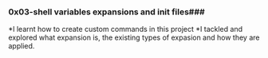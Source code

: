 ### 0x03-shell variables expansions and init files###
*I learnt how to create custom commands in this project
*I tackled and explored what expansion is, the existing types of expasion and how they are applied.